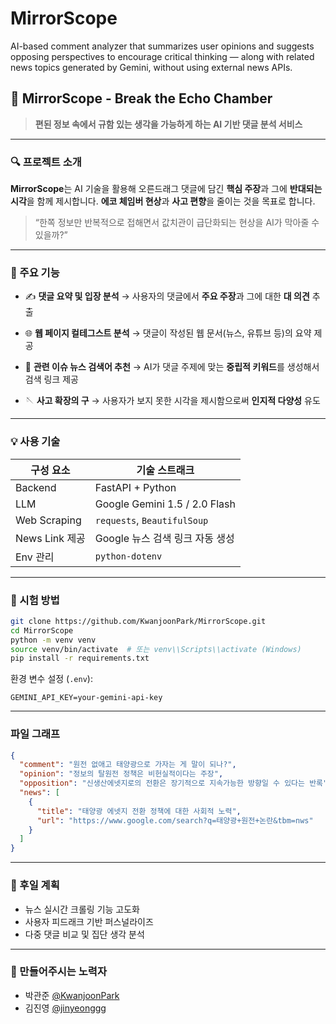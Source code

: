 # MirrorScope
AI-based comment analyzer that summarizes user opinions and suggests opposing perspectives to encourage critical thinking — along with related news topics generated by Gemini, without using external news APIs.

## 🧠 MirrorScope - Break the Echo Chamber

> **편된 정보 속에서 규함 있는 생각을 가능하게 하는 AI 기반 댓글 분석 서비스**

---

### 🔍 프로젝트 소개

**MirrorScope**는 AI 기술을 활용해 오른드래그 댓글에 담긴 **핵심 주장**과 그에 **반대되는 시각**을 함께 제시합니다.
**에코 체임버 현상**과 **사고 편향**을 줄이는 것을 목표로 합니다.

> “한쪽 정보만 반복적으로 접해면서 값치관이 급단화되는 현상을 AI가 막아줄 수 있을까?”

---

### 🌟 주요 기능

* ✍️ **댓글 요약 및 입장 분석**
  → 사용자의 댓글에서 **주요 주장**과 그에 대한 **대 의견** 추출

* 🌐 **웹 페이지 컬테그스트 분석**
  → 댓글이 작성된 웹 문서(뉴스, 유튜브 등)의 요약 제공

* 📰 **관련 이슈 뉴스 검색어 추천**
  → AI가 댓글 주제에 맞는 **중립적 키워드**를 생성해서 검색 링크 제공

* 🪡 **사고 확장의 구**
  → 사용자가 보지 못한 시각을 제시함으로써 **인지적 다양성** 유도

---

### 💡 사용 기술

| 구성 요소        | 기술 스트래크                       |
| ------------ | ----------------------------- |
| Backend      | FastAPI + Python              |
| LLM          | Google Gemini 1.5 / 2.0 Flash |
| Web Scraping | `requests`, `BeautifulSoup`   |
| News Link 제공 | Google 뉴스 검색 링크 자동 생성         |
| Env 관리       | `python-dotenv`               |

---

### 📆 시험 방법

```bash
git clone https://github.com/KwanjoonPark/MirrorScope.git
cd MirrorScope
python -m venv venv
source venv/bin/activate  # 또는 venv\\Scripts\\activate (Windows)
pip install -r requirements.txt
```

환경 변수 설정 (`.env`):

```
GEMINI_API_KEY=your-gemini-api-key
```

---

### 파일 그래프

```json
{
  "comment": "원전 없애고 태양광으로 가자는 게 말이 되나?",
  "opinion": "정보의 탈원전 정책은 비헌실적이다는 주장",
  "opposition": "신생산에넷지로의 전환은 장기적으로 지속가능한 방향일 수 있다는 반록",
  "news": [
    {
      "title": "태양광 에넷지 전환 정책에 대한 사회적 노력",
      "url": "https://www.google.com/search?q=태양광+원전+논란&tbm=nws"
    }
  ]
}
```

---

### 🦖 후일 계획

* 뉴스 실시간 크롤링 기능 고도화
* 사용자 피드래크 기반 퍼스널라이즈
* 다중 댓글 비교 및 집단 생각 분석

---

### 👥 만들어주시는 노력자

* 박관준 [@KwanjoonPark](https://github.com/KwanjoonPark)
* 김진영 [@jinyeonggg](https://github.com/jinyeonggg)

